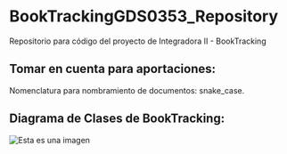 # BookTrackingGDS0353_Repository
Repositorio para código del proyecto de Integradora II - BookTracking

## Tomar en cuenta para aportaciones:
Nomenclatura para nombramiento de documentos: snake_case.
## Diagrama de Clases de BookTracking:
![Esta es una imagen](https://cdn.pixabay.com/photo/2022/03/13/04/55/04-55-28-327_960_720.png)
